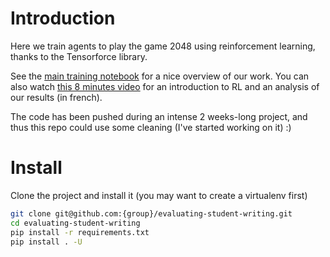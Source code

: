 # Introduction
Here we train agents to play the game 2048 using reinforcement learning, thanks to the Tensorforce library.

See the [main training notebook](https://github.com/Valentin-Laurent/Year-2048/blob/master/notebooks/Training_notebook.ipynb) for a nice overview of our work. You can also watch [this 8 minutes video](https://youtu.be/MuwEa2A6XLA?t=1423) for an introduction to RL and an analysis of our results (in french).

The code has been pushed during an intense 2 weeks-long project, and thus this repo could use some cleaning (I've started working on it) :)

# Install
Clone the project and install it (you may want to create a virtualenv first)

```bash
git clone git@github.com:{group}/evaluating-student-writing.git
cd evaluating-student-writing
pip install -r requirements.txt
pip install . -U
```

